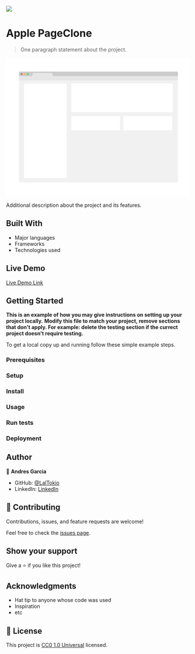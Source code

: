 ![](https://img.shields.io/badge/Uneweb-blue)

# Apple PageClone

> One paragraph statement about the project.

![screenshot](./app_screenshot.png)

Additional description about the project and its features.

## Built With

- Major languages
- Frameworks
- Technologies used

## Live Demo

[Live Demo Link](https://laltokio.github.io/apple_page_clone_andres_06nov23/)


## Getting Started

**This is an example of how you may give instructions on setting up your project locally.**
**Modify this file to match your project, remove sections that don't apply. For example: delete the testing section if the currect project doesn't require testing.**


To get a local copy up and running follow these simple example steps.

### Prerequisites

### Setup

### Install

### Usage

### Run tests

### Deployment



## Author

👤 **Andres Garcia**

- GitHub: [@LalTokio](https://github.com/LalTokio)
- LinkedIn: [LinkedIn]()

## 🤝 Contributing

Contributions, issues, and feature requests are welcome!

Feel free to check the [issues page](https://github.com/LalTokio/apple_page_clone_andres_06nov23/issues).

## Show your support

Give a ⭐️ if you like this project!

## Acknowledgments

- Hat tip to anyone whose code was used
- Inspiration
- etc

## 📝 License

This project is [CC0 1.0 Universal](LICENSE) licensed.